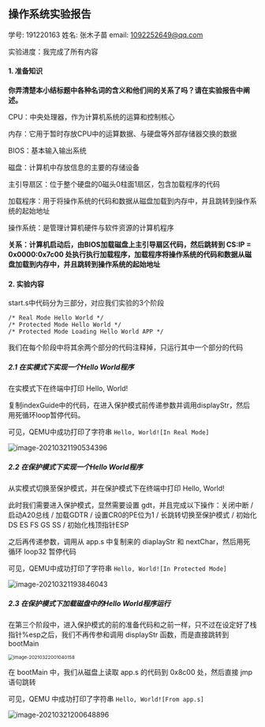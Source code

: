 ## 操作系统实验报告

学号: 191220163	姓名: 张木子苗	email: 1092252649@qq.com

实验进度：我完成了所有内容

#### 1. 准备知识

**你弄清楚本小结标题中各种名词的含义和他们间的关系了吗？请在实验报告中阐述。**

CPU：中央处理器，作为计算机系统的运算和控制核心

内存：它用于暂时存放CPU中的运算数据、与硬盘等外部存储器交换的数据

BIOS：基本输入输出系统

磁盘：计算机中存放信息的主要的存储设备

主引导扇区：位于整个硬盘的0磁头0柱面1扇区，包含加载程序的代码

加载程序：用于将操作系统的代码和数据从磁盘加载到内存中，并且跳转到操作系统的起始地址

操作系统：是管理计算机硬件与软件资源的计算机程序

**关系：计算机启动后，由BIOS加载磁盘上主引导扇区代码，然后跳转到 CS:IP = 0x0000:0x7c00 处执行执行加载程序，加载程序将操作系统的代码和数据从磁盘加载到内存中，并且跳转到操作系统的起始地址**

#### 2. 实验内容

start.s中代码分为三部分，对应我们实验的3个阶段

```
/* Real Mode Hello World */
/* Protected Mode Hello World */
/* Protected Mode Loading Hello World APP */
```

我们在每个阶段中将其余两个部分的代码注释掉，只运行其中一个部分的代码

##### 2.1 在实模式下实现一个Hello World程序 

在实模式下在终端中打印 Hello, World! 

复制indexGuide中的代码，在进入保护模式前传递参数并调用displayStr，然后用死循环loop暂停代码。

可见，QEMU中成功打印了字符串 `Hello, World![In Real Mode]`

![image-20210321190534396](C:\Users\admin\AppData\Roaming\Typora\typora-user-images\image-20210321190534396.png)



##### 2.2 在保护模式下实现一个Hello World程序 

从实模式切换至保护模式，并在保护模式下在终端中打印 Hello, World! 

此时我们需要进入保护模式，显然需要设置 gdt，并且完成以下操作：关闭中断 / 启动A20总线 / 加载GDTR / 设置CR0的PE位为1 / 长跳转切换至保护模式 / 初始化DS ES FS GS SS / 初始化栈顶指针ESP

之后再传递参数，调用从 app.s 中复制来的 diaplayStr 和 nextChar，然后用死循环 loop32 暂停代码

可见，QEMU中成功打印了字符串 `Hello, World![In Protected Mode]`

![image-20210321193846043](C:\Users\admin\AppData\Roaming\Typora\typora-user-images\image-20210321193846043.png)

##### 2.3 在保护模式下加载磁盘中的Hello World程序运行

在第三个阶段中，进入保护模式的前的准备代码和之前一样，只不过在设定好了栈指针%esp之后，我们不再传参和调用 displayStr 函数，而是直接跳转到 bootMain

<img src="C:\Users\admin\AppData\Roaming\Typora\typora-user-images\image-20210322001040158.png" alt="image-20210322001040158" style="zoom: 67%;" />

在 bootMain 中，我们从磁盘上读取 app.s 的代码到 0x8c00 处，然后直接 jmp 语句跳转

可见，QEMU 中成功打印了字符串 `Hello, World![From app.s]`

![image-20210321200648896](C:\Users\admin\AppData\Roaming\Typora\typora-user-images\image-20210321200648896.png)